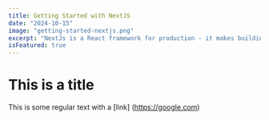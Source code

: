 ```yaml
---
title: Getting Started with NextJS
date: "2024-10-15"
image: "getting-started-nextjs.png"
excerpt: "NextJs is a React framework for production - it makes building fullstack React apps and sites a breeze and ships with build-in SSR "
isFeatured: true
---
```


# This is a title

This is some regular text with a [link] (https://google.com)
